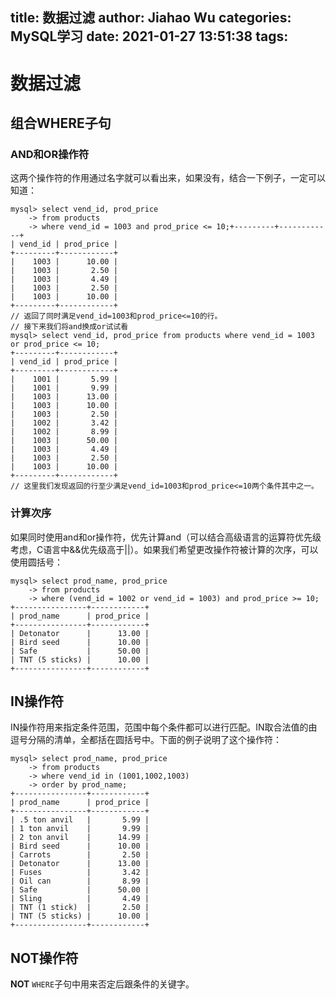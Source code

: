 title: 数据过滤
author: Jiahao Wu
categories: MySQL学习
date: 2021-01-27 13:51:38
tags:
---
# 数据过滤


## 组合WHERE子句


### AND和OR操作符


这两个操作符的作用通过名字就可以看出来，如果没有，结合一下例子，一定可以知道：
```MySQL
mysql> select vend_id, prod_price
    -> from products
    -> where vend_id = 1003 and prod_price <= 10;+---------+------------+
| vend_id | prod_price |
+---------+------------+
|    1003 |      10.00 |
|    1003 |       2.50 |
|    1003 |       4.49 |
|    1003 |       2.50 |
|    1003 |      10.00 |
+---------+------------+
// 返回了同时满足vend_id=1003和prod_price<=10的行。
// 接下来我们将and换成or试试看
mysql> select vend_id, prod_price from products where vend_id = 1003 or prod_price <= 10;
+---------+------------+
| vend_id | prod_price |
+---------+------------+
|    1001 |       5.99 |
|    1001 |       9.99 |
|    1003 |      13.00 |
|    1003 |      10.00 |
|    1003 |       2.50 |
|    1002 |       3.42 |
|    1002 |       8.99 |
|    1003 |      50.00 |
|    1003 |       4.49 |
|    1003 |       2.50 |
|    1003 |      10.00 |
+---------+------------+
// 这里我们发现返回的行至少满足vend_id=1003和prod_price<=10两个条件其中之一。
```


### 计算次序


如果同时使用and和or操作符，优先计算and（可以结合高级语言的运算符优先级考虑，C语言中&&优先级高于||）。如果我们希望更改操作符被计算的次序，可以使用圆括号：
```MySQL
mysql> select prod_name, prod_price
    -> from products
    -> where (vend_id = 1002 or vend_id = 1003) and prod_price >= 10;
+----------------+------------+
| prod_name      | prod_price |
+----------------+------------+
| Detonator      |      13.00 |
| Bird seed      |      10.00 |
| Safe           |      50.00 |
| TNT (5 sticks) |      10.00 |
+----------------+------------+
```


## IN操作符


IN操作符用来指定条件范围，范围中每个条件都可以进行匹配。IN取合法值的由逗号分隔的清单，全都括在圆括号中。下面的例子说明了这个操作符：
```MySQL
mysql> select prod_name, prod_price
    -> from products
    -> where vend_id in (1001,1002,1003)
    -> order by prod_name;
+----------------+------------+
| prod_name      | prod_price |
+----------------+------------+
| .5 ton anvil   |       5.99 |
| 1 ton anvil    |       9.99 |
| 2 ton anvil    |      14.99 |
| Bird seed      |      10.00 |
| Carrots        |       2.50 |
| Detonator      |      13.00 |
| Fuses          |       3.42 |
| Oil can        |       8.99 |
| Safe           |      50.00 |
| Sling          |       4.49 |
| TNT (1 stick)  |       2.50 |
| TNT (5 sticks) |      10.00 |
+----------------+------------+
```


## NOT操作符


**NOT** ``WHERE``子句中用来否定后跟条件的关键字。